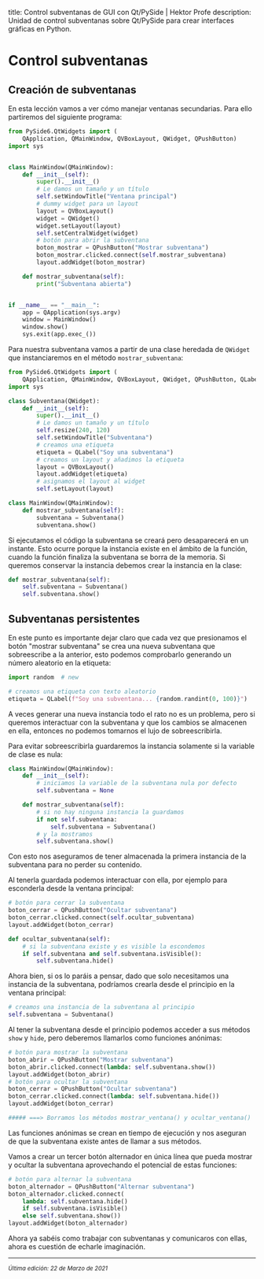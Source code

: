 title: Control subventanas de GUI con Qt/PySide | Hektor Profe
description: Unidad de control subventanas sobre Qt/PySide para crear interfaces gráficas en Python.

# Control subventanas

## Creación de subventanas

En esta lección vamos a ver cómo manejar ventanas secundarias. Para ello partiremos del siguiente programa:

```python
from PySide6.QtWidgets import (
    QApplication, QMainWindow, QVBoxLayout, QWidget, QPushButton)
import sys


class MainWindow(QMainWindow):
    def __init__(self):
        super().__init__()
        # Le damos un tamaño y un título
        self.setWindowTitle("Ventana principal")
        # dummy widget para un layout
        layout = QVBoxLayout()
        widget = QWidget()
        widget.setLayout(layout)
        self.setCentralWidget(widget)
        # botón para abrir la subventana
        boton_mostrar = QPushButton("Mostrar subventana")
        boton_mostrar.clicked.connect(self.mostrar_subventana)
        layout.addWidget(boton_mostrar)

    def mostrar_subventana(self):
        print("Subventana abierta")


if __name__ == "__main__":
    app = QApplication(sys.argv)
    window = MainWindow()
    window.show()
    sys.exit(app.exec_())
```

Para nuestra subventana vamos a partir de una clase heredada de `QWidget` que instanciaremos en el método `mostrar_subventana`:

```python
from PySide6.QtWidgets import (
    QApplication, QMainWindow, QVBoxLayout, QWidget, QPushButton, QLabel)  # editado
import sys

class Subventana(QWidget):
    def __init__(self):
        super().__init__()
        # Le damos un tamaño y un título
        self.resize(240, 120)
        self.setWindowTitle("Subventana")
        # creamos una etiqueta
        etiqueta = QLabel("Soy una subventana")
        # creamos un layout y añadimos la etiqueta
        layout = QVBoxLayout()
        layout.addWidget(etiqueta)
        # asignamos el layout al widget
        self.setLayout(layout)

class MainWindow(QMainWindow):
    def mostrar_subventana(self):
        subventana = Subventana()
        subventana.show()
```

Si ejecutamos el código la subventana se creará pero desaparecerá en un instante. Esto ocurre porque la instancia existe en el ámbito de la función, cuando la función finaliza la subventana se borra de la memoria. Si queremos conservar la instancia debemos crear la instancia en la clase:

```python
def mostrar_subventana(self):
    self.subventana = Subventana()
    self.subventana.show()
```

## Subventanas persistentes

En este punto es importante dejar claro que cada vez que presionamos el botón "mostrar subventana" se crea una nueva subventana que sobreescribe a la anterior, esto podemos comprobarlo generando un número aleatorio en la etiqueta:

```python
import random  # new

# creamos una etiqueta con texto aleatorio
etiqueta = QLabel(f"Soy una subventana... {random.randint(0, 100)}")
```

A veces generar una nueva instancia todo el rato no es un problema, pero si queremos interactuar con la subventana y que los cambios se almacenen en ella, entonces no podemos tomarnos el lujo de sobreescribirla.

Para evitar sobreescribirla guardaremos la instancia solamente si la variable de clase es nula:

```python
class MainWindow(QMainWindow):
    def __init__(self):
        # iniciamos la variable de la subventana nula por defecto
        self.subventana = None

    def mostrar_subventana(self):
        # si no hay ninguna instancia la guardamos
        if not self.subventana:
            self.subventana = Subventana()
        # y la mostramos
        self.subventana.show()
```

Con esto nos aseguramos de tener almacenada la primera instancia de la subventana para no perder su contenido.

Al tenerla guardada podemos interactuar con ella, por ejemplo para esconderla desde la ventana principal:

```python
# botón para cerrar la subventana
boton_cerrar = QPushButton("Ocultar subventana")
boton_cerrar.clicked.connect(self.ocultar_subventana)
layout.addWidget(boton_cerrar)

def ocultar_subventana(self):
    # si la subventana existe y es visible la escondemos
    if self.subventana and self.subventana.isVisible():
        self.subventana.hide()
```

Ahora bien, si os lo paráis a pensar, dado que solo necesitamos una instancia de la subventana, podríamos crearla desde el principio en la ventana principal:

```python
# creamos una instancia de la subventana al principio
self.subventana = Subventana()
```

Al tener la subventana desde el principio podemos acceder a sus métodos `show` y `hide`, pero deberemos llamarlos como funciones anónimas:

```python
# botón para mostrar la subventana
boton_abrir = QPushButton("Mostrar subventana")
boton_abrir.clicked.connect(lambda: self.subventana.show())
layout.addWidget(boton_abrir)
# botón para ocultar la subventana
boton_cerrar = QPushButton("Ocultar subventana")
boton_cerrar.clicked.connect(lambda: self.subventana.hide())
layout.addWidget(boton_cerrar)

##### ===> Borramos los métodos mostrar_ventana() y ocultar_ventana()
```

Las funciones anónimas se crean en tiempo de ejecución y nos aseguran de que la subventana existe antes de llamar a sus métodos.

Vamos a crear un tercer botón alternador en única línea que pueda mostrar y ocultar la subventana aprovechando el potencial de estas funciones:

```python
# botón para alternar la subventana
boton_alternador = QPushButton("Alternar subventana")
boton_alternador.clicked.connect(
    lambda: self.subventana.hide()
    if self.subventana.isVisible()
    else self.subventana.show())
layout.addWidget(boton_alternador)
```

Ahora ya sabéis como trabajar con subventanas y comunicaros con ellas, ahora es cuestión de echarle imaginación.


___
<small class="edited"><i>Última edición: 22 de Marzo de 2021</i></small>